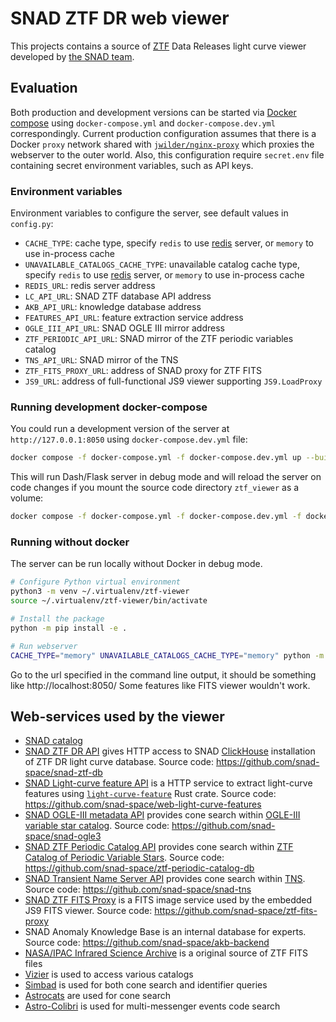 # SNAD ZTF DR web viewer

This projects contains a source of [ZTF](http://ztf.caltech.edu) Data Releases light curve viewer developed by [the SNAD team](http://snad.space).

## Evaluation

 Both production and development versions can be started via [Docker compose](https://docs.docker.com/compose/) using `docker-compose.yml` and `docker-compose.dev.yml` correspondingly.
 Current production configuration assumes that there is a Docker `proxy` network shared with [`jwilder/nginx-proxy`](https://github.com/nginx-proxy/nginx-proxy) which proxies the webserver to the outer world.
 Also, this configuration require `secret.env` file containing secret environment variables, such as API keys.

### Environment variables

Environment variables to configure the server, see default values in `config.py`:
- `CACHE_TYPE`: cache type, specify `redis` to use [redis](https://redis.io) server, or `memory` to use in-process cache
- `UNAVAILABLE_CATALOGS_CACHE_TYPE`: unavailable catalog cache type, specify `redis` to use [redis](https://redis.io) server, or `memory` to use in-process cache
- `REDIS_URL`: redis server address
- `LC_API_URL`: SNAD ZTF database API address
- `AKB_API_URL`: knowledge database address
- `FEATURES_API_URL`: feature extraction service address
- `OGLE_III_API_URL`: SNAD OGLE III mirror address
- `ZTF_PERIODIC_API_URL`: SNAD mirror of the ZTF periodic variables catalog
- `TNS_API_URL`: SNAD mirror of the TNS
- `ZTF_FITS_PROXY_URL`: address of SNAD proxy for ZTF FITS
- `JS9_URL`: address of full-functional JS9 viewer supporting `JS9.LoadProxy`

### Running development docker-compose

You could run a development version of the server at `http://127.0.0.1:8050` using `docker-compose.dev.yml` file:

```sh
docker compose -f docker-compose.yml -f docker-compose.dev.yml up --build
```

This will run Dash/Flask server in debug mode and will reload the server on code changes if you mount the source code directory `ztf_viewer` as a volume:

```sh
docker compose -f docker-compose.yml -f docker-compose.dev.yml -f docker-compose.dev.local.yml up --build
```

### Running without docker

The server can be run locally without Docker in debug mode.

```sh
# Configure Python virtual environment
python3 -m venv ~/.virtualenv/ztf-viewer
source ~/.virtualenv/ztf-viewer/bin/activate

# Install the package
python -m pip install -e .

# Run webserver
CACHE_TYPE="memory" UNAVAILABLE_CATALOGS_CACHE_TYPE="memory" python -m ztf_viewer
```

Go to the url specified in the command line output, it should be something like http://localhost:8050/
Some features like FITS viewer wouldn't work.

## Web-services used by the viewer

- [SNAD catalog](https://snad.space/catalog)
- [SNAD ZTF DR API](http://db.ztf.snad.space) gives HTTP access to SNAD [ClickHouse](//cliclhouse.tech) installation of ZTF DR light curve database. Source code: https://github.com/snad-space/snad-ztf-db
- [SNAD Light-curve feature API](http://features.lc.snad.space/help) is a HTTP service to extract light-curve features using [`light-curve-feature`](//crates.io/crates/light-curve-feature) Rust crate. Source code: https://github.com/snad-space/web-light-curve-features
- [SNAD OGLE-III metadata API](http://ogle3.snad.space/) provides cone search within [OGLE-III variable star catalog](http://ogledb.astrouw.edu.pl/~ogle/CVS/). Source code: https://github.com/snad-space/snad-ogle3
- [SNAD ZTF Periodic Catalog API](http://periodic.ztf.snad.space) provides cone search within [ZTF Catalog of Periodic Variable Stars](http://variables.cn:88/ztf/). Source code: https://github.com/snad-space/ztf-periodic-catalog-db
- [SNAD Transient Name Server API](http://tns.snad.space) provides cone search within [TNS](https://www.wis-tns.org). Source code: https://github.com/snad-space/snad-tns
- [SNAD ZTF FITS Proxy](http://fits.ztf.snad.space/products/) is a FITS image service used by the embedded JS9 FITS viewer. Source code: https://github.com/snad-space/ztf-fits-proxy
- SNAD Anomaly Knowledge Base is an internal database for experts. Source code: https://github.com/snad-space/akb-backend
- [NASA/IPAC Infrared Science Archive](https://irsa.ipac.caltech.edu/frontpage/) is a original source of ZTF FITS files
- [Vizier](https://vizier.u-strasbg.fr) is used to access various catalogs
- [Simbad](http://simbad.u-strasbg.fr) is used for both cone search and identifier queries
- [Astrocats](https://astrocats.space) are used for cone search
- [Astro-Colibri](https://astro-colibri.science) is used for multi-messenger events code search
